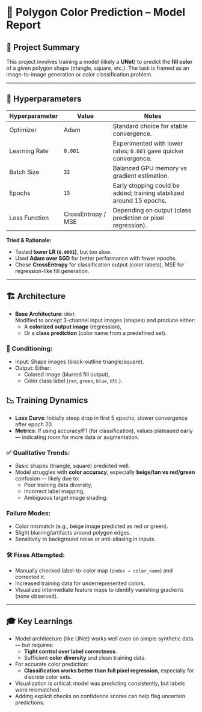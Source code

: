 # 🧠 Polygon Color Prediction – Model Report

## 📌 Project Summary
This project involves training a model (likely a **UNet**) to predict the **fill color** of a given polygon shape (triangle, square, etc.). The task is framed as an image-to-image generation or color classification problem.

---

## 🔧 Hyperparameters

| Hyperparameter         | Value         | Notes |
|------------------------|---------------|-------|
| Optimizer              | Adam          | Standard choice for stable convergence. |
| Learning Rate          | `0.001`       | Experimented with lower rates; `0.001` gave quicker convergence. |
| Batch Size             | `32`          | Balanced GPU memory vs gradient estimation. |
| Epochs                 | `15`          | Early stopping could be added; training stabilized around 15 epochs. |
| Loss Function          | CrossEntropy / MSE | Depending on output (class prediction or pixel regression). |

**Tried & Rationale:**
- Tested **lower LR (`0.0001`)**, but too slow.
- Used **Adam over SGD** for better performance with fewer epochs.
- Chose **CrossEntropy** for classification output (color labels), MSE for regression-like fill generation.

---

## 🏗️ Architecture

- **Base Architecture**: `UNet`  
  Modified to accept 3-channel input images (shapes) and produce either:
  - A **colorized output image** (regression),
  - Or a **class prediction** (color name from a predefined set).

### 🔄 Conditioning:
- Input: Shape images (black-outline triangle/square).
- Output: Either:
  - Colored image (blurred fill output),
  - Color class label (`red`, `green`, `blue`, etc.).


## 📉 Training Dynamics

- **Loss Curve**: Initially steep drop in first 5 epochs; slower convergence after epoch 20.
- **Metrics**: If using accuracy/F1 (for classification), values plateaued early — indicating room for more data or augmentation.

### ✅ Qualitative Trends:
- Basic shapes (triangle, square) predicted well.
- Model struggles with **color accuracy**, especially **beige/tan vs red/green** confusion — likely due to:
  - Poor training data diversity,
  - Incorrect label mapping,
  - Ambiguous target image shading.

### Failure Modes:
- Color mismatch (e.g., beige image predicted as red or green).
- Slight blurring/artifacts around polygon edges.
- Sensitivity to background noise or anti-aliasing in inputs.

### 🛠 Fixes Attempted:
- Manually checked label-to-color map (`index → color_name`) and corrected it.
- Increased training data for underrepresented colors.
- Visualized intermediate feature maps to identify vanishing gradients (none observed).

---

## 🎓 Key Learnings

- Model architecture (like UNet) works well even on simple synthetic data — but requires:
  - **Tight control over label correctness**.
  - Sufficient **color diversity** and clean training data.
- For accurate color prediction:
  - **Classification works better than full pixel regression**, especially for discrete color sets.
- Visualization is critical: model was predicting consistently, but labels were mismatched.
- Adding explicit checks on confidence scores can help flag uncertain predictions.
